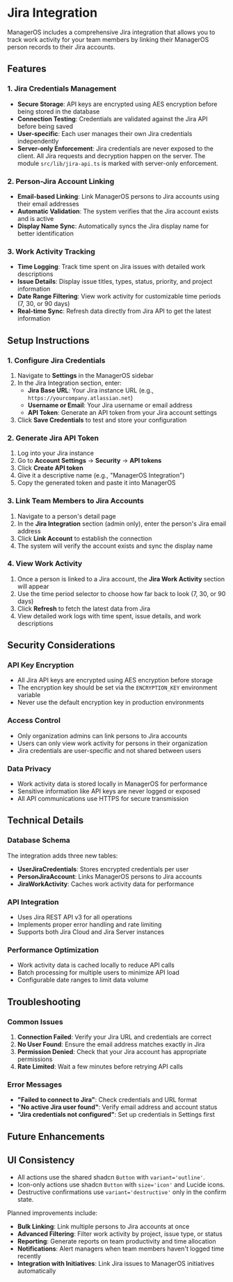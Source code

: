 # Jira Integration

ManagerOS includes a comprehensive Jira integration that allows you to track work activity for your team members by linking their ManagerOS person records to their Jira accounts.

## Features

### 1. Jira Credentials Management

- **Secure Storage**: API keys are encrypted using AES encryption before being stored in the database
- **Connection Testing**: Credentials are validated against the Jira API before being saved
- **User-specific**: Each user manages their own Jira credentials independently
- **Server-only Enforcement**: Jira credentials are never exposed to the client. All Jira requests and decryption happen on the server. The module `src/lib/jira-api.ts` is marked with server-only enforcement.

### 2. Person-Jira Account Linking

- **Email-based Linking**: Link ManagerOS persons to Jira accounts using their email addresses
- **Automatic Validation**: The system verifies that the Jira account exists and is active
- **Display Name Sync**: Automatically syncs the Jira display name for better identification

### 3. Work Activity Tracking

- **Time Logging**: Track time spent on Jira issues with detailed work descriptions
- **Issue Details**: Display issue titles, types, status, priority, and project information
- **Date Range Filtering**: View work activity for customizable time periods (7, 30, or 90 days)
- **Real-time Sync**: Refresh data directly from Jira API to get the latest information

## Setup Instructions

### 1. Configure Jira Credentials

1. Navigate to **Settings** in the ManagerOS sidebar
2. In the Jira Integration section, enter:
   - **Jira Base URL**: Your Jira instance URL (e.g., `https://yourcompany.atlassian.net`)
   - **Username or Email**: Your Jira username or email address
   - **API Token**: Generate an API token from your Jira account settings
3. Click **Save Credentials** to test and store your configuration

### 2. Generate Jira API Token

1. Log into your Jira instance
2. Go to **Account Settings** → **Security** → **API tokens**
3. Click **Create API token**
4. Give it a descriptive name (e.g., "ManagerOS Integration")
5. Copy the generated token and paste it into ManagerOS

### 3. Link Team Members to Jira Accounts

1. Navigate to a person's detail page
2. In the **Jira Integration** section (admin only), enter the person's Jira email address
3. Click **Link Account** to establish the connection
4. The system will verify the account exists and sync the display name

### 4. View Work Activity

1. Once a person is linked to a Jira account, the **Jira Work Activity** section will appear
2. Use the time period selector to choose how far back to look (7, 30, or 90 days)
3. Click **Refresh** to fetch the latest data from Jira
4. View detailed work logs with time spent, issue details, and work descriptions

## Security Considerations

### API Key Encryption

- All Jira API keys are encrypted using AES encryption before storage
- The encryption key should be set via the `ENCRYPTION_KEY` environment variable
- Never use the default encryption key in production environments

### Access Control

- Only organization admins can link persons to Jira accounts
- Users can only view work activity for persons in their organization
- Jira credentials are user-specific and not shared between users

### Data Privacy

- Work activity data is stored locally in ManagerOS for performance
- Sensitive information like API keys are never logged or exposed
- All API communications use HTTPS for secure transmission

## Technical Details

### Database Schema

The integration adds three new tables:

- **UserJiraCredentials**: Stores encrypted credentials per user
- **PersonJiraAccount**: Links ManagerOS persons to Jira accounts
- **JiraWorkActivity**: Caches work activity data for performance

### API Integration

- Uses Jira REST API v3 for all operations
- Implements proper error handling and rate limiting
- Supports both Jira Cloud and Jira Server instances

### Performance Optimization

- Work activity data is cached locally to reduce API calls
- Batch processing for multiple users to minimize API load
- Configurable date ranges to limit data volume

## Troubleshooting

### Common Issues

1. **Connection Failed**: Verify your Jira URL and credentials are correct
2. **No User Found**: Ensure the email address matches exactly in Jira
3. **Permission Denied**: Check that your Jira account has appropriate permissions
4. **Rate Limited**: Wait a few minutes before retrying API calls

### Error Messages

- **"Failed to connect to Jira"**: Check credentials and URL format
- **"No active Jira user found"**: Verify email address and account status
- **"Jira credentials not configured"**: Set up credentials in Settings first

## Future Enhancements

## UI Consistency

- All actions use the shared shadcn `Button` with `variant='outline'`.
- Icon-only actions use shadcn `Button` with `size='icon'` and Lucide icons.
- Destructive confirmations use `variant='destructive'` only in the confirm state.

Planned improvements include:

- **Bulk Linking**: Link multiple persons to Jira accounts at once
- **Advanced Filtering**: Filter work activity by project, issue type, or status
- **Reporting**: Generate reports on team productivity and time allocation
- **Notifications**: Alert managers when team members haven't logged time recently
- **Integration with Initiatives**: Link Jira issues to ManagerOS initiatives automatically
